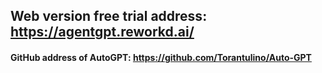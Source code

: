 ## Web version free trial address: https://agentgpt.reworkd.ai/

#### GitHub address of AutoGPT: https://github.com/Torantulino/Auto-GPT
